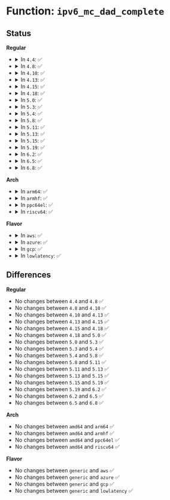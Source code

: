 # Function: <code>ipv6_mc_dad_complete</code>

## Status
<b>Regular</b>
<ul>
<li>
<details>
<summary>In <code>4.4</code>: ✅</summary>

```c
void ipv6_mc_dad_complete(struct inet6_dev *idev);
```

**Collision:** Unique Global

**Inline:** No

**Transformation:** False

**Instances:**

```
In net/ipv6/mcast.c (ffffffff817ed620)
Location: net/ipv6/mcast.c:2053
Inline: False
Direct callers:
  - net/ipv6/addrconf.c:addrconf_dad_completed
  - net/ipv6/addrconf.c:addrconf_dad_completed
```
**Symbols:**

```
ffffffff817ed620-ffffffff817ed664: ipv6_mc_dad_complete (STB_GLOBAL)
```
</details>
</li>
<li>
<details>
<summary>In <code>4.8</code>: ✅</summary>

```c
void ipv6_mc_dad_complete(struct inet6_dev *idev);
```

**Collision:** Unique Global

**Inline:** No

**Transformation:** False

**Instances:**

```
In net/ipv6/mcast.c (ffffffff8185be60)
Location: net/ipv6/mcast.c:2052
Inline: False
Direct callers:
  - net/ipv6/addrconf.c:addrconf_dad_completed
  - net/ipv6/addrconf.c:addrconf_dad_completed
```
**Symbols:**

```
ffffffff8185be60-ffffffff8185bea4: ipv6_mc_dad_complete (STB_GLOBAL)
```
</details>
</li>
<li>
<details>
<summary>In <code>4.10</code>: ✅</summary>

```c
void ipv6_mc_dad_complete(struct inet6_dev *idev);
```

**Collision:** Unique Global

**Inline:** No

**Transformation:** False

**Instances:**

```
In net/ipv6/mcast.c (ffffffff8188dd60)
Location: net/ipv6/mcast.c:2076
Inline: False
Direct callers:
  - net/ipv6/addrconf.c:addrconf_dad_completed
  - net/ipv6/addrconf.c:addrconf_dad_completed
```
**Symbols:**

```
ffffffff8188dd60-ffffffff8188dda4: ipv6_mc_dad_complete (STB_GLOBAL)
```
</details>
</li>
<li>
<details>
<summary>In <code>4.13</code>: ✅</summary>

```c
void ipv6_mc_dad_complete(struct inet6_dev *idev);
```

**Collision:** Unique Global

**Inline:** No

**Transformation:** False

**Instances:**

```
In net/ipv6/mcast.c (ffffffff818b43f0)
Location: net/ipv6/mcast.c:2075
Inline: False
Direct callers:
  - net/ipv6/addrconf.c:addrconf_dad_completed
  - net/ipv6/addrconf.c:addrconf_dad_completed
```
**Symbols:**

```
ffffffff818b43f0-ffffffff818b4430: ipv6_mc_dad_complete (STB_GLOBAL)
```
</details>
</li>
<li>
<details>
<summary>In <code>4.15</code>: ✅</summary>

```c
void ipv6_mc_dad_complete(struct inet6_dev *idev);
```

**Collision:** Unique Global

**Inline:** No

**Transformation:** False

**Instances:**

```
In net/ipv6/mcast.c (ffffffff81937170)
Location: net/ipv6/mcast.c:2080
Inline: False
Direct callers:
  - net/ipv6/addrconf.c:addrconf_dad_completed
  - net/ipv6/addrconf.c:addrconf_dad_completed
```
**Symbols:**

```
ffffffff81937170-ffffffff819371b0: ipv6_mc_dad_complete (STB_GLOBAL)
```
</details>
</li>
<li>
<details>
<summary>In <code>4.18</code>: ✅</summary>

```c
void ipv6_mc_dad_complete(struct inet6_dev *idev);
```

**Collision:** Unique Global

**Inline:** No

**Transformation:** False

**Instances:**

```
In net/ipv6/mcast.c (ffffffff8198feb0)
Location: net/ipv6/mcast.c:2103
Inline: False
Direct callers:
  - net/ipv6/addrconf.c:addrconf_dad_completed
  - net/ipv6/addrconf.c:addrconf_dad_completed
```
**Symbols:**

```
ffffffff8198feb0-ffffffff8198ff18: ipv6_mc_dad_complete (STB_GLOBAL)
```
</details>
</li>
<li>
<details>
<summary>In <code>5.0</code>: ✅</summary>

```c
void ipv6_mc_dad_complete(struct inet6_dev *idev);
```

**Collision:** Unique Global

**Inline:** No

**Transformation:** False

**Instances:**

```
In net/ipv6/mcast.c (ffffffff819c6740)
Location: net/ipv6/mcast.c:2103
Inline: False
Direct callers:
  - net/ipv6/addrconf.c:addrconf_dad_completed
  - net/ipv6/addrconf.c:addrconf_dad_completed
```
**Symbols:**

```
ffffffff819c6740-ffffffff819c67a8: ipv6_mc_dad_complete (STB_GLOBAL)
```
</details>
</li>
<li>
<details>
<summary>In <code>5.3</code>: ✅</summary>

```c
void ipv6_mc_dad_complete(struct inet6_dev *idev);
```

**Collision:** Unique Global

**Inline:** No

**Transformation:** False

**Instances:**

```
In net/ipv6/mcast.c (ffffffff81a35560)
Location: net/ipv6/mcast.c:2102
Inline: False
Direct callers:
  - net/ipv6/addrconf.c:addrconf_dad_completed
  - net/ipv6/addrconf.c:addrconf_dad_completed
```
**Symbols:**

```
ffffffff81a35560-ffffffff81a355d3: ipv6_mc_dad_complete (STB_GLOBAL)
```
</details>
</li>
<li>
<details>
<summary>In <code>5.4</code>: ✅</summary>

```c
void ipv6_mc_dad_complete(struct inet6_dev *idev);
```

**Collision:** Unique Global

**Inline:** No

**Transformation:** False

**Instances:**

```
In net/ipv6/mcast.c (ffffffff81a6c0a0)
Location: net/ipv6/mcast.c:2102
Inline: False
Direct callers:
  - net/ipv6/addrconf.c:addrconf_dad_completed
  - net/ipv6/addrconf.c:addrconf_dad_completed
```
**Symbols:**

```
ffffffff81a6c0a0-ffffffff81a6c113: ipv6_mc_dad_complete (STB_GLOBAL)
```
</details>
</li>
<li>
<details>
<summary>In <code>5.8</code>: ✅</summary>

```c
void ipv6_mc_dad_complete(struct inet6_dev *idev);
```

**Collision:** Unique Global

**Inline:** No

**Transformation:** False

**Instances:**

```
In net/ipv6/mcast.c (ffffffff81b65020)
Location: net/ipv6/mcast.c:2099
Inline: False
Direct callers:
  - net/ipv6/addrconf.c:addrconf_dad_completed
  - net/ipv6/addrconf.c:addrconf_dad_completed
```
**Symbols:**

```
ffffffff81b65020-ffffffff81b6515e: ipv6_mc_dad_complete (STB_GLOBAL)
```
</details>
</li>
<li>
<details>
<summary>In <code>5.11</code>: ✅</summary>

```c
void ipv6_mc_dad_complete(struct inet6_dev *idev);
```

**Collision:** Unique Global

**Inline:** No

**Transformation:** False

**Instances:**

```
In net/ipv6/mcast.c (ffffffff81b737c0)
Location: net/ipv6/mcast.c:2099
Inline: False
Direct callers:
  - net/ipv6/addrconf.c:addrconf_dad_completed
  - net/ipv6/addrconf.c:addrconf_dad_completed
```
**Symbols:**

```
ffffffff81b737c0-ffffffff81b738fe: ipv6_mc_dad_complete (STB_GLOBAL)
```
</details>
</li>
<li>
<details>
<summary>In <code>5.13</code>: ✅</summary>

```c
void ipv6_mc_dad_complete(struct inet6_dev *idev);
```

**Collision:** Unique Global

**Inline:** No

**Transformation:** False

**Instances:**

```
In net/ipv6/mcast.c (ffffffff81b61ee0)
Location: net/ipv6/mcast.c:2242
Inline: False
Direct callers:
  - net/ipv6/addrconf.c:addrconf_dad_completed
  - net/ipv6/addrconf.c:addrconf_dad_completed
```
**Symbols:**

```
ffffffff81b61ee0-ffffffff81b6205d: ipv6_mc_dad_complete (STB_GLOBAL)
```
</details>
</li>
<li>
<details>
<summary>In <code>5.15</code>: ✅</summary>

```c
void ipv6_mc_dad_complete(struct inet6_dev *idev);
```

**Collision:** Unique Global

**Inline:** No

**Transformation:** False

**Instances:**

```
In net/ipv6/mcast.c (ffffffff81c29970)
Location: net/ipv6/mcast.c:2240
Inline: False
Direct callers:
  - net/ipv6/addrconf.c:addrconf_dad_completed
  - net/ipv6/addrconf.c:addrconf_dad_completed
```
**Symbols:**

```
ffffffff81c29970-ffffffff81c29aed: ipv6_mc_dad_complete (STB_GLOBAL)
```
</details>
</li>
<li>
<details>
<summary>In <code>5.19</code>: ✅</summary>

```c
void ipv6_mc_dad_complete(struct inet6_dev *idev);
```

**Collision:** Unique Global

**Inline:** No

**Transformation:** False

**Instances:**

```
In net/ipv6/mcast.c (ffffffff81dc6e10)
Location: net/ipv6/mcast.c:2242
Inline: False
Direct callers:
  - net/ipv6/addrconf.c:addrconf_dad_completed
  - net/ipv6/addrconf.c:addrconf_dad_completed
```
**Symbols:**

```
ffffffff81dc6e10-ffffffff81dc6f1b: ipv6_mc_dad_complete (STB_GLOBAL)
```
</details>
</li>
<li>
<details>
<summary>In <code>6.2</code>: ✅</summary>

```c
void ipv6_mc_dad_complete(struct inet6_dev *idev);
```

**Collision:** Unique Global

**Inline:** No

**Transformation:** False

**Instances:**

```
In net/ipv6/mcast.c (ffffffff81f97aa0)
Location: net/ipv6/mcast.c:2242
Inline: False
Direct callers:
  - net/ipv6/addrconf.c:addrconf_dad_completed
  - net/ipv6/addrconf.c:addrconf_dad_completed
```
**Symbols:**

```
ffffffff81f97aa0-ffffffff81f97b9f: ipv6_mc_dad_complete (STB_GLOBAL)
```
</details>
</li>
<li>
<details>
<summary>In <code>6.5</code>: ✅</summary>

```c
void ipv6_mc_dad_complete(struct inet6_dev *idev);
```

**Collision:** Unique Global

**Inline:** No

**Transformation:** False

**Instances:**

```
In net/ipv6/mcast.c (ffffffff81ff8490)
Location: net/ipv6/mcast.c:2242
Inline: False
Direct callers:
  - net/ipv6/addrconf.c:addrconf_dad_completed
  - net/ipv6/addrconf.c:addrconf_dad_completed
```
**Symbols:**

```
ffffffff81ff8490-ffffffff81ff858f: ipv6_mc_dad_complete (STB_GLOBAL)
```
</details>
</li>
<li>
<details>
<summary>In <code>6.8</code>: ✅</summary>

```c
void ipv6_mc_dad_complete(struct inet6_dev *idev);
```

**Collision:** Unique Global

**Inline:** No

**Transformation:** False

**Instances:**

```
In net/ipv6/mcast.c (ffffffff820c60e0)
Location: net/ipv6/mcast.c:2239
Inline: False
Direct callers:
  - net/ipv6/addrconf.c:addrconf_dad_completed
  - net/ipv6/addrconf.c:addrconf_dad_completed
```
**Symbols:**

```
ffffffff820c60e0-ffffffff820c61df: ipv6_mc_dad_complete (STB_GLOBAL)
```
</details>
</li>
</ul>
<b>Arch</b>
<ul>
<li>
<details>
<summary>In <code>arm64</code>: ✅</summary>

```c
void ipv6_mc_dad_complete(struct inet6_dev *idev);
```

**Collision:** Unique Global

**Inline:** No

**Transformation:** False

**Instances:**

```
In net/ipv6/mcast.c (ffff800010d33bb8)
Location: net/ipv6/mcast.c:2102
Inline: False
Direct callers:
  - net/ipv6/addrconf.c:addrconf_dad_completed
```
**Symbols:**

```
ffff800010d33bb8-ffff800010d33c64: ipv6_mc_dad_complete (STB_GLOBAL)
```
</details>
</li>
<li>
<details>
<summary>In <code>armhf</code>: ✅</summary>

```c
void ipv6_mc_dad_complete(struct inet6_dev *idev);
```

**Collision:** Unique Global

**Inline:** No

**Transformation:** False

**Instances:**

```
In net/ipv6/mcast.c (c0e367cc)
Location: net/ipv6/mcast.c:2102
Inline: False
Direct callers:
  - net/ipv6/addrconf.c:addrconf_dad_completed
  - net/ipv6/addrconf.c:addrconf_dad_completed
```
**Symbols:**

```
c0e367cc-c0e36854: ipv6_mc_dad_complete (STB_GLOBAL)
```
</details>
</li>
<li>
<details>
<summary>In <code>ppc64el</code>: ✅</summary>

```c
void ipv6_mc_dad_complete(struct inet6_dev *idev);
```

**Collision:** Unique Global

**Inline:** No

**Transformation:** False

**Instances:**

```
In net/ipv6/mcast.c (c000000000e662b0)
Location: net/ipv6/mcast.c:2102
Inline: False
Direct callers:
  - net/ipv6/addrconf.c:addrconf_dad_completed
  - net/ipv6/addrconf.c:addrconf_dad_completed
```
**Symbols:**

```
c000000000e662b0-c000000000e66388: ipv6_mc_dad_complete (STB_GLOBAL)
```
</details>
</li>
<li>
<details>
<summary>In <code>riscv64</code>: ✅</summary>

```c
void ipv6_mc_dad_complete(struct inet6_dev *idev);
```

**Collision:** Unique Global

**Inline:** No

**Transformation:** False

**Instances:**

```
In net/ipv6/mcast.c (ffffffe000871d5e)
Location: net/ipv6/mcast.c:2102
Inline: False
Direct callers:
  - net/ipv6/addrconf.c:addrconf_dad_completed
  - net/ipv6/addrconf.c:addrconf_dad_completed
```
**Symbols:**

```
ffffffe000871d5e-ffffffe000871df4: ipv6_mc_dad_complete (STB_GLOBAL)
```
</details>
</li>
</ul>
<b>Flavor</b>
<ul>
<li>
<details>
<summary>In <code>aws</code>: ✅</summary>

```c
void ipv6_mc_dad_complete(struct inet6_dev *idev);
```

**Collision:** Unique Global

**Inline:** No

**Transformation:** False

**Instances:**

```
In net/ipv6/mcast.c (ffffffff81a0b730)
Location: net/ipv6/mcast.c:2102
Inline: False
Direct callers:
  - net/ipv6/addrconf.c:addrconf_dad_completed
  - net/ipv6/addrconf.c:addrconf_dad_completed
```
**Symbols:**

```
ffffffff81a0b730-ffffffff81a0b7a3: ipv6_mc_dad_complete (STB_GLOBAL)
```
</details>
</li>
<li>
<details>
<summary>In <code>azure</code>: ✅</summary>

```c
void ipv6_mc_dad_complete(struct inet6_dev *idev);
```

**Collision:** Unique Global

**Inline:** No

**Transformation:** False

**Instances:**

```
In net/ipv6/mcast.c (ffffffff819c84f0)
Location: net/ipv6/mcast.c:2102
Inline: False
Direct callers:
  - net/ipv6/addrconf.c:addrconf_dad_completed
  - net/ipv6/addrconf.c:addrconf_dad_completed
```
**Symbols:**

```
ffffffff819c84f0-ffffffff819c8563: ipv6_mc_dad_complete (STB_GLOBAL)
```
</details>
</li>
<li>
<details>
<summary>In <code>gcp</code>: ✅</summary>

```c
void ipv6_mc_dad_complete(struct inet6_dev *idev);
```

**Collision:** Unique Global

**Inline:** No

**Transformation:** False

**Instances:**

```
In net/ipv6/mcast.c (ffffffff81a761b0)
Location: net/ipv6/mcast.c:2102
Inline: False
Direct callers:
  - net/ipv6/addrconf.c:addrconf_dad_completed
  - net/ipv6/addrconf.c:addrconf_dad_completed
```
**Symbols:**

```
ffffffff81a761b0-ffffffff81a76223: ipv6_mc_dad_complete (STB_GLOBAL)
```
</details>
</li>
<li>
<details>
<summary>In <code>lowlatency</code>: ✅</summary>

```c
void ipv6_mc_dad_complete(struct inet6_dev *idev);
```

**Collision:** Unique Global

**Inline:** No

**Transformation:** False

**Instances:**

```
In net/ipv6/mcast.c (ffffffff81a828e0)
Location: net/ipv6/mcast.c:2102
Inline: False
Direct callers:
  - net/ipv6/addrconf.c:addrconf_dad_completed
  - net/ipv6/addrconf.c:addrconf_dad_completed
```
**Symbols:**

```
ffffffff81a828e0-ffffffff81a82953: ipv6_mc_dad_complete (STB_GLOBAL)
```
</details>
</li>
</ul>

## Differences
<b>Regular</b>
<ul>
<li>
No changes between <code>4.4</code> and <code>4.8</code> ✅
</li>
<li>
No changes between <code>4.8</code> and <code>4.10</code> ✅
</li>
<li>
No changes between <code>4.10</code> and <code>4.13</code> ✅
</li>
<li>
No changes between <code>4.13</code> and <code>4.15</code> ✅
</li>
<li>
No changes between <code>4.15</code> and <code>4.18</code> ✅
</li>
<li>
No changes between <code>4.18</code> and <code>5.0</code> ✅
</li>
<li>
No changes between <code>5.0</code> and <code>5.3</code> ✅
</li>
<li>
No changes between <code>5.3</code> and <code>5.4</code> ✅
</li>
<li>
No changes between <code>5.4</code> and <code>5.8</code> ✅
</li>
<li>
No changes between <code>5.8</code> and <code>5.11</code> ✅
</li>
<li>
No changes between <code>5.11</code> and <code>5.13</code> ✅
</li>
<li>
No changes between <code>5.13</code> and <code>5.15</code> ✅
</li>
<li>
No changes between <code>5.15</code> and <code>5.19</code> ✅
</li>
<li>
No changes between <code>5.19</code> and <code>6.2</code> ✅
</li>
<li>
No changes between <code>6.2</code> and <code>6.5</code> ✅
</li>
<li>
No changes between <code>6.5</code> and <code>6.8</code> ✅
</li>
</ul>
<b>Arch</b>
<ul>
<li>
No changes between <code>amd64</code> and <code>arm64</code> ✅
</li>
<li>
No changes between <code>amd64</code> and <code>armhf</code> ✅
</li>
<li>
No changes between <code>amd64</code> and <code>ppc64el</code> ✅
</li>
<li>
No changes between <code>amd64</code> and <code>riscv64</code> ✅
</li>
</ul>
<b>Flavor</b>
<ul>
<li>
No changes between <code>generic</code> and <code>aws</code> ✅
</li>
<li>
No changes between <code>generic</code> and <code>azure</code> ✅
</li>
<li>
No changes between <code>generic</code> and <code>gcp</code> ✅
</li>
<li>
No changes between <code>generic</code> and <code>lowlatency</code> ✅
</li>
</ul>
